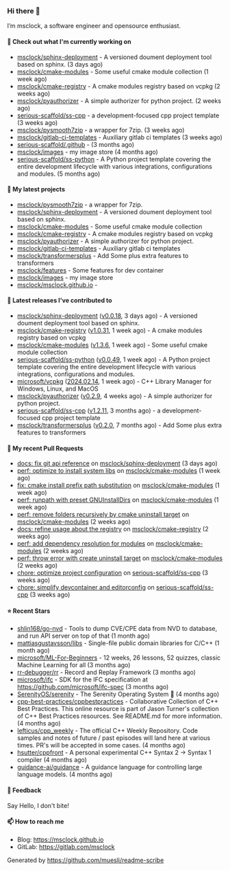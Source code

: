 ### Hi there 👋

I’m msclock, a software engineer and opensource enthusiast.

#### 👷 Check out what I'm currently working on

- [msclock/sphinx-deployment](https://github.com/msclock/sphinx-deployment) - A versioned doument deployment tool based on sphinx. (3 days ago)
- [msclock/cmake-modules](https://github.com/msclock/cmake-modules) - Some useful cmake module collection (1 week ago)
- [msclock/cmake-registry](https://github.com/msclock/cmake-registry) - A cmake modules registry based on vcpkg (2 weeks ago)
- [msclock/pyauthorizer](https://github.com/msclock/pyauthorizer) - A simple authorizer for python project. (2 weeks ago)
- [serious-scaffold/ss-cpp](https://github.com/serious-scaffold/ss-cpp) - a development-focused cpp project template (3 weeks ago)
- [msclock/pysmooth7zip](https://github.com/msclock/pysmooth7zip) - a wrapper for 7zip. (3 weeks ago)
- [msclock/gitlab-ci-templates](https://github.com/msclock/gitlab-ci-templates) - Auxiliary gitlab ci templates (3 weeks ago)
- [serious-scaffold/.github](https://github.com/serious-scaffold/.github) -  (3 months ago)
- [msclock/images](https://github.com/msclock/images) - my image store (4 months ago)
- [serious-scaffold/ss-python](https://github.com/serious-scaffold/ss-python) - A Python project template covering the entire development lifecycle with various integrations, configurations and modules. (5 months ago)

#### 🌱 My latest projects

- [msclock/pysmooth7zip](https://github.com/msclock/pysmooth7zip) - a wrapper for 7zip.
- [msclock/sphinx-deployment](https://github.com/msclock/sphinx-deployment) - A versioned doument deployment tool based on sphinx.
- [msclock/cmake-modules](https://github.com/msclock/cmake-modules) - Some useful cmake module collection
- [msclock/cmake-registry](https://github.com/msclock/cmake-registry) - A cmake modules registry based on vcpkg
- [msclock/pyauthorizer](https://github.com/msclock/pyauthorizer) - A simple authorizer for python project.
- [msclock/gitlab-ci-templates](https://github.com/msclock/gitlab-ci-templates) - Auxiliary gitlab ci templates
- [msclock/transformersplus](https://github.com/msclock/transformersplus) - Add Some plus extra features to transformers
- [msclock/features](https://github.com/msclock/features) - Some features for dev container
- [msclock/images](https://github.com/msclock/images) - my image store
- [msclock/msclock.github.io](https://github.com/msclock/msclock.github.io) - 

#### 🔭 Latest releases I've contributed to

- [msclock/sphinx-deployment](https://github.com/msclock/sphinx-deployment) ([v0.0.18](https://github.com/msclock/sphinx-deployment/releases/tag/v0.0.18), 3 days ago) - A versioned doument deployment tool based on sphinx.
- [msclock/cmake-registry](https://github.com/msclock/cmake-registry) ([v1.0.31](https://github.com/msclock/cmake-registry/releases/tag/v1.0.31), 1 week ago) - A cmake modules registry based on vcpkg
- [msclock/cmake-modules](https://github.com/msclock/cmake-modules) ([v1.3.6](https://github.com/msclock/cmake-modules/releases/tag/v1.3.6), 1 week ago) - Some useful cmake module collection
- [serious-scaffold/ss-python](https://github.com/serious-scaffold/ss-python) ([v0.0.49](https://github.com/serious-scaffold/ss-python/releases/tag/v0.0.49), 1 week ago) - A Python project template covering the entire development lifecycle with various integrations, configurations and modules.
- [microsoft/vcpkg](https://github.com/microsoft/vcpkg) ([2024.02.14](https://github.com/microsoft/vcpkg/releases/tag/2024.02.14), 1 week ago) - C&#43;&#43; Library Manager for Windows, Linux, and MacOS
- [msclock/pyauthorizer](https://github.com/msclock/pyauthorizer) ([v0.2.9](https://github.com/msclock/pyauthorizer/releases/tag/v0.2.9), 4 weeks ago) - A simple authorizer for python project.
- [serious-scaffold/ss-cpp](https://github.com/serious-scaffold/ss-cpp) ([v1.2.11](https://github.com/serious-scaffold/ss-cpp/releases/tag/v1.2.11), 3 months ago) - a development-focused cpp project template
- [msclock/transformersplus](https://github.com/msclock/transformersplus) ([v0.2.0](https://github.com/msclock/transformersplus/releases/tag/v0.2.0), 7 months ago) - Add Some plus extra features to transformers

#### 🔨 My recent Pull Requests

- [docs: fix git api reference](https://github.com/msclock/sphinx-deployment/pull/54) on [msclock/sphinx-deployment](https://github.com/msclock/sphinx-deployment) (3 days ago)
- [perf: optimize to install system libs](https://github.com/msclock/cmake-modules/pull/26) on [msclock/cmake-modules](https://github.com/msclock/cmake-modules) (1 week ago)
- [fix: cmake install prefix path substitution](https://github.com/msclock/cmake-modules/pull/25) on [msclock/cmake-modules](https://github.com/msclock/cmake-modules) (1 week ago)
- [perf: runpath with preset GNUInstallDirs](https://github.com/msclock/cmake-modules/pull/24) on [msclock/cmake-modules](https://github.com/msclock/cmake-modules) (1 week ago)
- [perf: remove folders recursively by cmake uninstall target](https://github.com/msclock/cmake-modules/pull/23) on [msclock/cmake-modules](https://github.com/msclock/cmake-modules) (2 weeks ago)
- [docs: refine usage about the registry](https://github.com/msclock/cmake-registry/pull/53) on [msclock/cmake-registry](https://github.com/msclock/cmake-registry) (2 weeks ago)
- [perf: add dependency resolution for modules](https://github.com/msclock/cmake-modules/pull/22) on [msclock/cmake-modules](https://github.com/msclock/cmake-modules) (2 weeks ago)
- [perf: throw error with create uninstall target](https://github.com/msclock/cmake-modules/pull/21) on [msclock/cmake-modules](https://github.com/msclock/cmake-modules) (2 weeks ago)
- [chore: optimize project configuration](https://github.com/serious-scaffold/ss-cpp/pull/58) on [serious-scaffold/ss-cpp](https://github.com/serious-scaffold/ss-cpp) (3 weeks ago)
- [chore: simplify devcontainer and editorconfig](https://github.com/serious-scaffold/ss-cpp/pull/57) on [serious-scaffold/ss-cpp](https://github.com/serious-scaffold/ss-cpp) (3 weeks ago)

#### ⭐ Recent Stars

- [shlin168/go-nvd](https://github.com/shlin168/go-nvd) - Tools to dump CVE/CPE data from NVD to database, and run API server on top of that (1 month ago)
- [mattiasgustavsson/libs](https://github.com/mattiasgustavsson/libs) - Single-file public domain libraries for C/C&#43;&#43; (1 month ago)
- [microsoft/ML-For-Beginners](https://github.com/microsoft/ML-For-Beginners) - 12 weeks, 26 lessons, 52 quizzes, classic Machine Learning for all (3 months ago)
- [rr-debugger/rr](https://github.com/rr-debugger/rr) - Record and Replay Framework (3 months ago)
- [microsoft/ifc](https://github.com/microsoft/ifc) - SDK for the IFC specification at https://github.com/microsoft/ifc-spec (3 months ago)
- [SerenityOS/serenity](https://github.com/SerenityOS/serenity) - The Serenity Operating System 🐞 (4 months ago)
- [cpp-best-practices/cppbestpractices](https://github.com/cpp-best-practices/cppbestpractices) - Collaborative Collection of C&#43;&#43; Best Practices. This online resource is part of Jason Turner&#39;s collection of C&#43;&#43; Best Practices resources. See README.md for more information. (4 months ago)
- [lefticus/cpp_weekly](https://github.com/lefticus/cpp_weekly) - The official C&#43;&#43; Weekly Repository. Code samples and notes of future / past episodes will land here at various times. PR&#39;s will be accepted in some cases. (4 months ago)
- [hsutter/cppfront](https://github.com/hsutter/cppfront) - A personal experimental C&#43;&#43; Syntax 2 -&gt; Syntax 1 compiler (4 months ago)
- [guidance-ai/guidance](https://github.com/guidance-ai/guidance) - A guidance language for controlling large language models. (4 months ago)

#### 💬 Feedback

Say Hello, I don't bite!

#### 📫 How to reach me

- Blog: https://msclock.github.io
- GitLab: https://gitlab.com/msclock

Generated by https://github.com/muesli/readme-scribe
